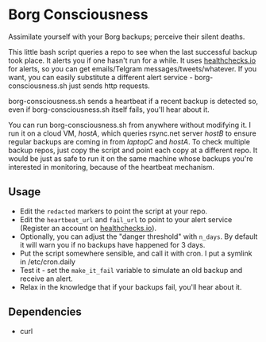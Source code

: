 # Borg Consciousness

Assimilate yourself with your Borg backups; perceive their silent deaths.

This little bash script queries a repo to see when the last successful backup took place. It alerts you if one hasn't run for a while. It uses [healthchecks.io](https://healthchecks.io) for alerts, so you can get emails/Telgram messages/tweets/whatever. If you want, you can easily substitute a different alert service - borg-consciousness.sh just sends http requests.

borg-consciousness.sh sends a heartbeat if a recent backup is detected so, even if borg-consciousness.sh itself fails, you'll hear about it.

You can run borg-consciousness.sh from anywhere without modifying it. I run it on a cloud VM, *hostA*, which queries rsync.net server *hostB* to ensure regular backups are coming in from *laptopC* and *hostA*. To check multiple backup repos, just copy the script and point each copy at a different repo. It would be just as safe to run it on the same machine whose backups you're interested in monitoring, because of the heartbeat mechanism. 

## Usage

* Edit the `redacted` markers to point the script at your repo. 
* Edit the `heartbeat_url` and `fail_url` to point to your alert service (Register an account on [healthchecks.io](https://healthchecks.io)).
* Optionally, you can adjust the "danger threshold" with `n_days`. By default it will warn you if no backups have happened for 3 days.
* Put the script somewhere sensible, and call it with cron. I put a symlink in /etc/cron.daily
* Test it - set the `make_it_fail` variable to simulate an old backup and receive an alert.
* Relax in the knowledge that if your backups fail, you'll hear about it.

## Dependencies

* curl
